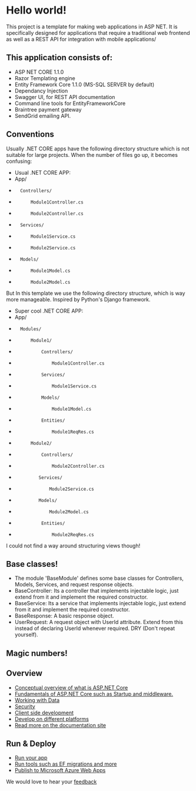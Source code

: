 # Hello world!

This project is a template for making web applications in ASP NET. It is specifically designed for applications that require
a traditional web frontend as well as a REST API for integration with mobile applications/

## This application consists of:

*   ASP NET CORE 1.1.0
*   Razor Templating engine
*   Entity Framework Core 1.1.0 (MS-SQL SERVER by default)
*   Dependancy Injection
*   Swagger UI, for REST API documentation
*   Command line tools for EntityFrameworkCore
*   Braintree payment gateway
*   SendGrid emailing API.


## Conventions

Usually .NET CORE apps have the following directory structure which is not suitable for large projects. 
When the number of files go up, it becomes confusing:
* Usual .NET CORE APP:
*   App/
*       Controllers/
*           Module1Controller.cs
*           Module2Controller.cs
*       Services/
*           Module1Service.cs
*           Module2Service.cs
*       Models/
*           Module1Model.cs
*           Module2Model.cs

But In this template we use the following directory structure, which is way more manageable. Inspired by Python's Django framework.
* Super cool .NET CORE APP:
*   App/
*       Modules/
*           Module1/
*               Controllers/
*                   Module1Controller.cs
*               Services/
*                   Module1Service.cs
*               Models/
*                   Module1Model.cs
*               Entities/
*                   Module1ReqRes.cs
*           Module2/
*               Controllers/
*                   Module2Controller.cs
*              Services/
*                  Module2Service.cs
*              Models/
*                  Module2Model.cs
*               Entities/
*                   Module2ReqRes.cs

I could not find a way around structuring views though!

## Base classes!
*   The module 'BaseModule' defines some base classes for Controllers, Models, Services, and request response objects.
*   BaseController: Its a controller that implements injectable logic, just extend from it and implement the required constructor.
*   BaseService: Its a service that implements injectable logic, just extend from it and implement the required constructor.
*   BaseResponse: A basic response object.
*   UserRequest: A request object with UserId attribute. Extend from this instead of declaring UserId whenever required. DRY (Don't repeat yourself).


## Magic numbers!

## Overview

*   [Conceptual overview of what is ASP.NET Core](https://go.microsoft.com/fwlink/?LinkId=518008)
*   [Fundamentals of ASP.NET Core such as Startup and middleware.](https://go.microsoft.com/fwlink/?LinkId=699320)
*   [Working with Data](https://go.microsoft.com/fwlink/?LinkId=398602)
*   [Security](https://go.microsoft.com/fwlink/?LinkId=398603)
*   [Client side development](https://go.microsoft.com/fwlink/?LinkID=699321)
*   [Develop on different platforms](https://go.microsoft.com/fwlink/?LinkID=699322)
*   [Read more on the documentation site](https://go.microsoft.com/fwlink/?LinkID=699323)

## Run & Deploy

*   [Run your app](https://go.microsoft.com/fwlink/?LinkID=517851)
*   [Run tools such as EF migrations and more](https://go.microsoft.com/fwlink/?LinkID=517853)
*   [Publish to Microsoft Azure Web Apps](https://go.microsoft.com/fwlink/?LinkID=398609)

We would love to hear your [feedback](https://go.microsoft.com/fwlink/?LinkId=518015)
